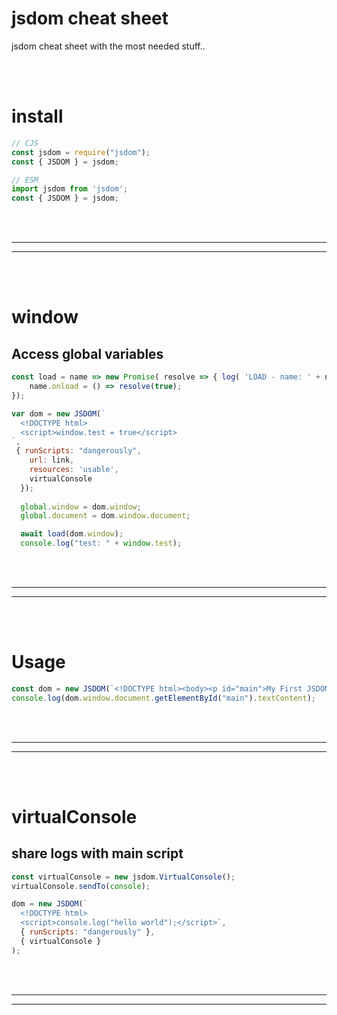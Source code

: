 # jsdom cheat sheet
jsdom cheat sheet with the most needed stuff..

<br>
<br>

# install
```javascript
// CJS
const jsdom = require("jsdom");
const { JSDOM } = jsdom;

// ESM
import jsdom from 'jsdom';
const { JSDOM } = jsdom;
```



<br><br>
 _____________________________________________________
 _____________________________________________________
<br><br>

# window

## Access global variables
```javascript
const load = name => new Promise( resolve => { log( 'LOAD - name: ' + name );
    name.onload = () => resolve(true);
});

var dom = new JSDOM(`
  <!DOCTYPE html>
  <script>window.test = true</script>
`,
 { runScripts: "dangerously",
    url: link,
    resources: 'usable',
    virtualConsole
  });
  
  global.window = dom.window;
  global.document = dom.window.document;

  await load(dom.window);
  console.log("test: " + window.test);
```


<br><br>
 _____________________________________________________
 _____________________________________________________
<br><br>


# Usage

```javascript
const dom = new JSDOM(`<!DOCTYPE html><body><p id="main">My First JSDOM!</p></body>`);
console.log(dom.window.document.getElementById("main").textContent);
```

<br>
<br>

 _____________________________________________________
 _____________________________________________________
 

<br>
<br>


# virtualConsole

## share logs with main script
```javascript
const virtualConsole = new jsdom.VirtualConsole();
virtualConsole.sendTo(console);

dom = new JSDOM(`
  <!DOCTYPE html>
  <script>console.log("hello world");</script>`,
  { runScripts: "dangerously" },
  { virtualConsole }
);
```

<br>
<br>

 _____________________________________________________
 _____________________________________________________
 

<br>
<br>
